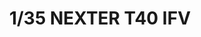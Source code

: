---
title: "1/35 NEXTER T40 IFV"
price: "TBA" 
desc: "Maketa"
img_path: "/assets/img/TIGE4665.jpg"
brand: "N/A"
available: false
special_offer: false
new: false
soon: false
cat: "010000"
subcat: "011500"
subsubcat: "0N/A"
sifra: "TIGE4665"
---